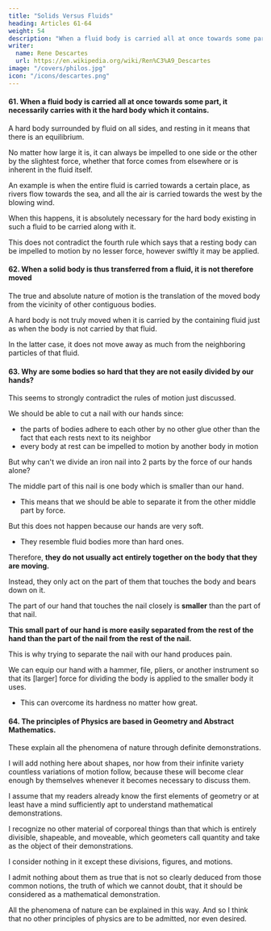 ```yaml
---
title: "Solids Versus Fluids"
heading: Articles 61-64
weight: 54
description: "When a fluid body is carried all at once towards some part, it necessarily carries with it the hard body which it contains"
writer:
  name: Rene Descartes
  url: https://en.wikipedia.org/wiki/Ren%C3%A9_Descartes
image: "/covers/philos.jpg"
icon: "/icons/descartes.png"
---
```




#### 61. When a fluid body is carried all at once towards some part, it necessarily carries with it the hard body which it contains.

A hard body surrounded by fluid on all sides, and resting in it means that there is an equilibrium.

No matter how large it is, it can always be impelled to one side or the other by the slightest force, whether that force comes from elsewhere or is inherent in the fluid itself.

An example is when the entire fluid is carried towards a certain place, as rivers flow towards the sea, and all the air is carried towards the west by the blowing wind. 

When this happens, it is absolutely necessary for the hard body existing in such a fluid to be carried along with it. 

This does not contradict the fourth rule which says that a resting body can be impelled to motion by no lesser force, however swiftly it may be applied.



#### 62. When a solid body is thus transferred from a fluid, it is not therefore moved

The true and absolute nature of motion is the translation of the moved body from the vicinity of other contiguous bodies.

<!-- , and in both bodies that touch each other

even though it may not always be named in the same way, we will clearly recognize that  -->

A hard body is not truly moved when it is carried by the containing fluid just as when the body is not carried by that fluid. 

In the latter case, it does not move away as much from the neighboring particles of that fluid.


#### 63. Why are some bodies so hard that they are not easily divided by our hands?

This seems to strongly contradict the rules of motion just discussed.

 <!-- namely, that we see many bodies, much smaller than our hands, adhere so firmly to each other that they cannot be separated by any force.  -->

We should be able to cut a nail with our hands since: 
- the parts of bodies adhere to each other by no other glue other than the fact that each rests next to its neighbor
- every body at rest can be impelled to motion by another body in motion

But why can't we divide an iron nail into 2 parts by the force of our hands alone?

The middle part of this nail is one body which is smaller than our hand.
- This means that we should be able to separate it from the other middle part by force. 

<!-- move it by force and  the nature of-->

But this does not happen because our hands are very soft.
- They resemble fluid bodies more than hard ones.

Therefore, **they do not usually act entirely together on the body that they are moving.**

Instead, they only act on the part of them that touches the body and bears down on it. 

<!-- For just as the middle part of the iron nail, as far as it is to be divided from the other middle part, has the nature of one body,  -->

The part of our hand that touches the nail closely is **smaller** than the part of that nail. 

<!-- than the rest of the hand, as far as it can be separated from the other parts of the same hand, has the nature of another body.  -->

**This small part of our hand is more easily separated from the rest of the hand than the part of the nail from the rest of the nail.**

This is why trying to separate the nail with our hand produces pain.
<!-- , we cannot break the iron nail with one hand alone;  -->

We can equip our hand with a hammer, file, pliers, or another instrument so that its [larger] force for dividing the body is applied to the smaller body it uses.
- This can overcome its hardness no matter how great.
 <!-- for dividing, it -->


#### 64. The principles of Physics are based in Geometry and Abstract Mathematics. 

These explain all the phenomena of nature through definite demonstrations.

<!-- , are admitted by me, nor desired. Because in this way all  are explained, and  of them can be given. -->

I will add nothing here about shapes, nor how from their infinite variety countless variations of motion follow, because these will become clear enough by themselves whenever it becomes necessary to discuss them.

I assume that my readers already know the first elements of geometry or at least have a mind sufficiently apt to understand mathematical demonstrations. 

I recognize no other material of corporeal things than that which is entirely divisible, shapeable, and moveable, which geometers call quantity and take as the object of their demonstrations. 

I consider nothing in it except these divisions, figures, and motions.

I admit nothing about them as true that is not so clearly deduced from those common notions, the truth of which we cannot doubt, that it should be considered as a mathematical demonstration. 

All the phenomena of nature can be explained in this way. And so I think that no other principles of physics are to be admitted, nor even desired.
